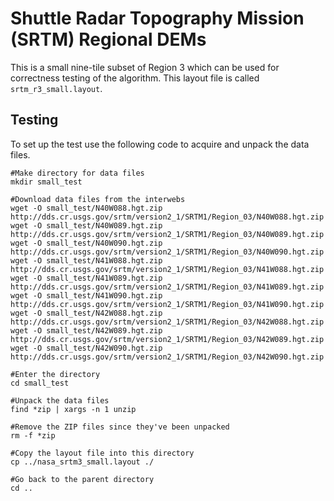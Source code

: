 Shuttle Radar Topography Mission (SRTM) Regional DEMs
=====================================================

This is a small nine-tile subset of Region 3 which can be used for correctness
testing of the algorithm. This layout file is called `srtm_r3_small.layout`.


Testing
-------

To set up the test use the following code to acquire and unpack the data files.

    #Make directory for data files
    mkdir small_test

    #Download data files from the interwebs
    wget -O small_test/N40W088.hgt.zip http://dds.cr.usgs.gov/srtm/version2_1/SRTM1/Region_03/N40W088.hgt.zip
    wget -O small_test/N40W089.hgt.zip http://dds.cr.usgs.gov/srtm/version2_1/SRTM1/Region_03/N40W089.hgt.zip
    wget -O small_test/N40W090.hgt.zip http://dds.cr.usgs.gov/srtm/version2_1/SRTM1/Region_03/N40W090.hgt.zip
    wget -O small_test/N41W088.hgt.zip http://dds.cr.usgs.gov/srtm/version2_1/SRTM1/Region_03/N41W088.hgt.zip
    wget -O small_test/N41W089.hgt.zip http://dds.cr.usgs.gov/srtm/version2_1/SRTM1/Region_03/N41W089.hgt.zip
    wget -O small_test/N41W090.hgt.zip http://dds.cr.usgs.gov/srtm/version2_1/SRTM1/Region_03/N41W090.hgt.zip
    wget -O small_test/N42W088.hgt.zip http://dds.cr.usgs.gov/srtm/version2_1/SRTM1/Region_03/N42W088.hgt.zip
    wget -O small_test/N42W089.hgt.zip http://dds.cr.usgs.gov/srtm/version2_1/SRTM1/Region_03/N42W089.hgt.zip
    wget -O small_test/N42W090.hgt.zip http://dds.cr.usgs.gov/srtm/version2_1/SRTM1/Region_03/N42W090.hgt.zip

    #Enter the directory
    cd small_test

    #Unpack the data files
    find *zip | xargs -n 1 unzip

    #Remove the ZIP files since they've been unpacked
    rm -f *zip

    #Copy the layout file into this directory
    cp ../nasa_srtm3_small.layout ./

    #Go back to the parent directory
    cd ..